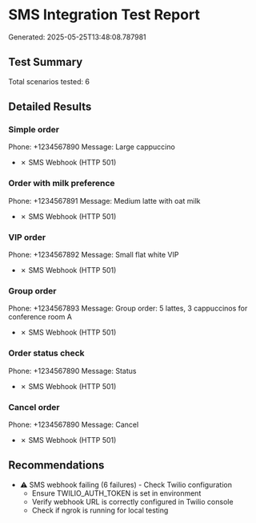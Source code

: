 
# SMS Integration Test Report
Generated: 2025-05-25T13:48:08.787981

## Test Summary
Total scenarios tested: 6

## Detailed Results

### Simple order
Phone: +1234567890
Message: Large cappuccino

- ✗ SMS Webhook (HTTP 501)

### Order with milk preference
Phone: +1234567891
Message: Medium latte with oat milk

- ✗ SMS Webhook (HTTP 501)

### VIP order
Phone: +1234567892
Message: Small flat white VIP

- ✗ SMS Webhook (HTTP 501)

### Group order
Phone: +1234567893
Message: Group order: 5 lattes, 3 cappuccinos for conference room A

- ✗ SMS Webhook (HTTP 501)

### Order status check
Phone: +1234567890
Message: Status

- ✗ SMS Webhook (HTTP 501)

### Cancel order
Phone: +1234567890
Message: Cancel

- ✗ SMS Webhook (HTTP 501)

## Recommendations
- ⚠️  SMS webhook failing (6 failures) - Check Twilio configuration
  - Ensure TWILIO_AUTH_TOKEN is set in environment
  - Verify webhook URL is correctly configured in Twilio console
  - Check if ngrok is running for local testing
